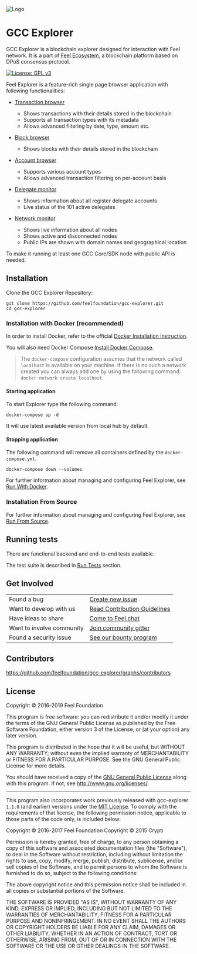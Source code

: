![Logo](./docs/assets/banner_explorer.png)

# GCC Explorer

GCC Explorer is a blockchain explorer designed for interaction with Feel network. It is a part of [Feel Ecosystem](https://feel.surf), a blockchain platform based on DPoS consensus protocol.

[![License: GPL v3](https://img.shields.io/badge/License-GPL%20v3-blue.svg)](http://www.gnu.org/licenses/gpl-3.0)

Feel Explorer is a feature-rich single page browser application with following functionalities:

- [Transaction browser](https://explorer.feel.surf/txs/)
  - Shows transactions with their details stored in the blockchain
  - Supports all transaction types with its metadata
  - Allows advanced filtering by date, type, amount etc.

- [Block browser](https://explorer.feel.surf/blocks/)
  - Shows blocks with their details stored in the blockchain

- [Account browser](https://explorer.feel.surf/address/6307579970857064486L)
  - Supports various account types
  - Allows advanced transaction filtering on per-account basis

- [Delegate monitor](https://explorer.feel.surf/delegateMonitor)
  - Shows information about all register delegate accounts
  - Live status of the 101 active delegates

- [Network monitor](https://explorer.feel.surf/networkMonitor)
  - Shows live information about all nodes
  - Shows active and disconnected nodes
  - Public IPs are shown with domain names and geographical location

To make it running at least one GCC Core/SDK node with public API is needed.

## Installation

Clone the GCC Explorer Repository:

```
git clone https://github.com/feelfoundation/gcc-explorer.git
cd gcc-explorer
```

### Installation with Docker (recommended)

In order to install Docker, refer to the official [Docker Installation Instruction](https://docs.docker.com/install/).

You will also need Docker Compose [Install Docker Compose](https://docs.docker.com/compose/install/).

> The `docker-compose` configuration assumes that the network called `localhost` is available on your machine. If there is no such a network created you can always add one by using the following command: `docker network create localhost`.

#### Starting application

To start Explorer type the following command:

```
docker-compose up -d
```

It will use latest available version from local hub by default.

#### Stopping application

The following command will remove all containers defined by the `docker-compose.yml`.

```
docker-compose down --volumes
```

For further information about managing and configuring Feel Explorer, see [Run With Docker](/docs/run_with_docker.md).

### Installation From Source

For further information about managing and configuring Feel Explorer, see [Run From Source](/docs/run_from_source.md).

## Running tests

There are functional backend and end-to-end tests available.

The test suite is described in [Run Tests](/docs/run_tests.md) section.

## Get Involved

|                           |                                                                                                                                  |
| ------------------------- | -------------------------------------------------------------------------------------------------------------------------------- |
| Found a bug               | [Create new issue](https://github.com/feelfoundation/gcc-explorer/issues/new)                                                           |
| Want to develop with us   | [Read Contribution Guidelines](https://github.com/feelfoundation/gcc-explorer/blob/development/docs/CONTRIBUTING.md)                    |
| Have ideas to share       | [Come to Feel.chat](http://feel.chat)                                                                                            |
| Want to involve community | [Join community gitter](https://gitter.im/feelfoundation/feel?utm_source=badge&utm_medium=badge&utm_campaign=pr-badge&utm_content=badge) |
| Found a security issue    | [See our bounty program](https://blog.feel.surf/announcing-feel-bug-bounty-program-5895bdd46ed4)                                   |

## Contributors

https://github.com/feelfoundation/gcc-explorer/graphs/contributors

## License

Copyright © 2016-2019 Feel Foundation

This program is free software: you can redistribute it and/or modify it under the terms of the GNU General Public License as published by the Free Software Foundation, either version 3 of the License, or (at your option) any later version.

This program is distributed in the hope that it will be useful, but WITHOUT ANY WARRANTY; without even the implied warranty of MERCHANTABILITY or FITNESS FOR A PARTICULAR PURPOSE. See the GNU General Public License for more details.

You should have received a copy of the [GNU General Public License](./LICENSE) along with this program.  If not, see <http://www.gnu.org/licenses/>.

***

This program also incorporates work previously released with gcc-explorer `1.1.0` (and earlier) versions under the [MIT License](https://opensource.org/licenses/MIT). To comply with the requirements of that license, the following permission notice, applicable to those parts of the code only, is included below:

Copyright © 2016-2017 Feel Foundation
Copyright © 2015 Crypti

Permission is hereby granted, free of charge, to any person obtaining a copy of this software and associated documentation files (the "Software"), to deal in the Software without restriction, including without limitation the rights to use, copy, modify, merge, publish, distribute, sublicense, and/or sell copies of the Software, and to permit persons to whom the Software is furnished to do so, subject to the following conditions:

The above copyright notice and this permission notice shall be included in all copies or substantial portions of the Software.

THE SOFTWARE IS PROVIDED "AS IS", WITHOUT WARRANTY OF ANY KIND, EXPRESS OR IMPLIED, INCLUDING BUT NOT LIMITED TO THE WARRANTIES OF MERCHANTABILITY, FITNESS FOR A PARTICULAR PURPOSE AND NONINFRINGEMENT. IN NO EVENT SHALL THE AUTHORS OR COPYRIGHT HOLDERS BE LIABLE FOR ANY CLAIM, DAMAGES OR OTHER LIABILITY, WHETHER IN AN ACTION OF CONTRACT, TORT OR OTHERWISE, ARISING FROM, OUT OF OR IN CONNECTION WITH THE SOFTWARE OR THE USE OR OTHER DEALINGS IN THE SOFTWARE.
